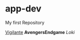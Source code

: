 # app-dev
My first Repository

[Vigilante](https://youtu.be/wXecjX4dIGM?si=d3XJ1ptaW8Q8N4iB)
**AvengersEndgame**
*Loki*
